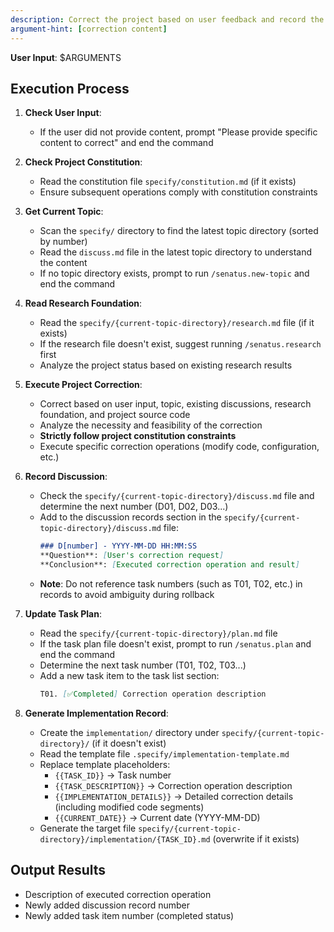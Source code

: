 ```yaml
---
description: Correct the project based on user feedback and record the process
argument-hint: [correction content]
---
```


**User Input**: $ARGUMENTS

## Execution Process

1. **Check User Input**:
   - If the user did not provide content, prompt "Please provide specific content to correct" and end the command

2. **Check Project Constitution**:
   - Read the constitution file `specify/constitution.md` (if it exists)
   - Ensure subsequent operations comply with constitution constraints

3. **Get Current Topic**:
   - Scan the `specify/` directory to find the latest topic directory (sorted by number)
   - Read the `discuss.md` file in the latest topic directory to understand the content
   - If no topic directory exists, prompt to run `/senatus.new-topic` and end the command

4. **Read Research Foundation**:
   - Read the `specify/{current-topic-directory}/research.md` file (if it exists)
   - If the research file doesn't exist, suggest running `/senatus.research` first
   - Analyze the project status based on existing research results

5. **Execute Project Correction**:
   - Correct based on user input, topic, existing discussions, research foundation, and project source code
   - Analyze the necessity and feasibility of the correction
   - **Strictly follow project constitution constraints**
   - Execute specific correction operations (modify code, configuration, etc.)

6. **Record Discussion**:
   - Check the `specify/{current-topic-directory}/discuss.md` file and determine the next number (D01, D02, D03...)
   - Add to the discussion records section in the `specify/{current-topic-directory}/discuss.md` file:
     ```markdown
     ### D[number] - YYYY-MM-DD HH:MM:SS
     **Question**: [User's correction request]
     **Conclusion**: [Executed correction operation and result]
     ```
   - **Note**: Do not reference task numbers (such as T01, T02, etc.) in records to avoid ambiguity during rollback

7. **Update Task Plan**:
   - Read the `specify/{current-topic-directory}/plan.md` file
   - If the task plan file doesn't exist, prompt to run `/senatus.plan` and end the command
   - Determine the next task number (T01, T02, T03...)
   - Add a new task item to the task list section:
     ```markdown
     T01. [✅Completed] Correction operation description
     ```

8. **Generate Implementation Record**:
   - Create the `implementation/` directory under `specify/{current-topic-directory}/` (if it doesn't exist)
   - Read the template file `.specify/implementation-template.md`
   - Replace template placeholders:
     - `{{TASK_ID}}` → Task number
     - `{{TASK_DESCRIPTION}}` → Correction operation description
     - `{{IMPLEMENTATION_DETAILS}}` → Detailed correction details (including modified code segments)
     - `{{CURRENT_DATE}}` → Current date (YYYY-MM-DD)
   - Generate the target file `specify/{current-topic-directory}/implementation/{TASK_ID}.md` (overwrite if it exists)

## Output Results
- Description of executed correction operation
- Newly added discussion record number
- Newly added task item number (completed status)